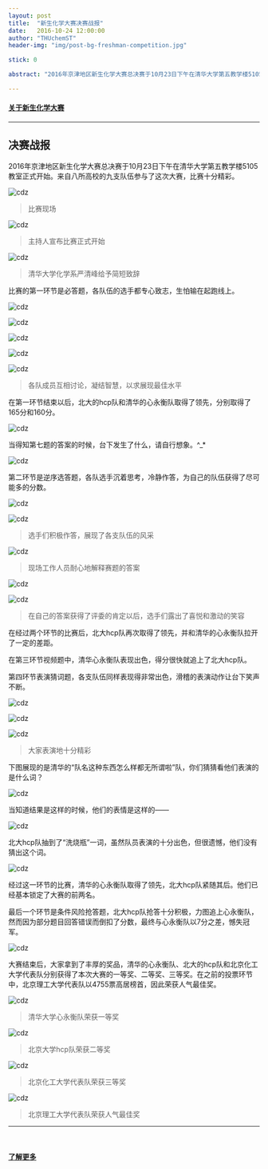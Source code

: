 ```yaml
---
layout: post
title:  "新生化学大赛决赛战报"
date:   2016-10-24 12:00:00
author: "THUchemST"
header-img: "img/post-bg-freshman-competition.jpg"

stick: 0

abstract: "2016年京津地区新生化学大赛总决赛于10月23日下午在清华大学第五教学楼5105教室正式开始。来自八所高校的九支队伍参与了这次大赛，比赛十分精彩。"

---
```


#### [关于新生化学大赛](/freshman)

<hr/>

## 决赛战报

2016年京津地区新生化学大赛总决赛于10月23日下午在清华大学第五教学楼5105教室正式开始。来自八所高校的九支队伍参与了这次大赛，比赛十分精彩。

![cdz](/img/in-post/2016-10-24-report-of-competition/1.jpg)

>  比赛现场

![cdz](/img/in-post/2016-10-24-report-of-competition/2.jpg)

>  主持人宣布比赛正式开始

![cdz](/img/in-post/2016-10-24-report-of-competition/3.jpg)

>  清华大学化学系严清峰给予简短致辞

比赛的第一环节是必答题，各队伍的选手都专心致志，生怕输在起跑线上。

![cdz](/img/in-post/2016-10-24-report-of-competition/4.jpg)

![cdz](/img/in-post/2016-10-24-report-of-competition/5.jpg)

![cdz](/img/in-post/2016-10-24-report-of-competition/6.jpg)

![cdz](/img/in-post/2016-10-24-report-of-competition/7.jpg)

![cdz](/img/in-post/2016-10-24-report-of-competition/8.jpg)

>  各队成员互相讨论，凝结智慧，以求展现最佳水平

在第一环节结束以后，北大的hcp队和清华的心永衡队取得了领先，分别取得了165分和160分。

![cdz](/img/in-post/2016-10-24-report-of-competition/9.jpg)

当得知第七题的答案的时候，台下发生了什么，请自行想象。^_*

![cdz](/img/in-post/2016-10-24-report-of-competition/10.jpg)

第二环节是逆序选答题，各队选手沉着思考，冷静作答，为自己的队伍获得了尽可能多的分数。

![cdz](/img/in-post/2016-10-24-report-of-competition/11.jpg)

![cdz](/img/in-post/2016-10-24-report-of-competition/12.jpg)

>  选手们积极作答，展现了各支队伍的风采

![cdz](/img/in-post/2016-10-24-report-of-competition/13.jpg)

>  现场工作人员耐心地解释赛题的答案

![cdz](/img/in-post/2016-10-24-report-of-competition/14.jpg)

![cdz](/img/in-post/2016-10-24-report-of-competition/15.jpg)

> 在自己的答案获得了评委的肯定以后，选手们露出了喜悦和激动的笑容

在经过两个环节的比赛后，北大hcp队再次取得了领先，并和清华的心永衡队拉开了一定的差距。

在第三环节视频题中，清华心永衡队表现出色，得分很快就追上了北大hcp队。

第四环节表演猜词题，各支队伍同样表现得非常出色，滑稽的表演动作让台下笑声不断。

![cdz](/img/in-post/2016-10-24-report-of-competition/16.jpg)

![cdz](/img/in-post/2016-10-24-report-of-competition/17.jpg)

![cdz](/img/in-post/2016-10-24-report-of-competition/18.jpg)

> 大家表演地十分精彩

下图展现的是清华的“队名这种东西怎么样都无所谓啦”队，你们猜猜看他们表演的是什么词？

![cdz](/img/in-post/2016-10-24-report-of-competition/19.jpg)

当知道结果是这样的时候，他们的表情是这样的——

![cdz](/img/in-post/2016-10-24-report-of-competition/20.jpg)

北大hcp队抽到了“洗烧瓶”一词，虽然队员表演的十分出色，但很遗憾，他们没有猜出这个词。

![cdz](/img/in-post/2016-10-24-report-of-competition/21.jpg)

经过这一环节的比赛，清华的心永衡队取得了领先，北大hcp队紧随其后。他们已经基本锁定了大赛的前两名。

最后一个环节是条件风险抢答题，北大hcp队抢答十分积极，力图追上心永衡队，然而因为部分题目回答错误而倒扣了分数，最终与心永衡队以7分之差，憾失冠军。

![cdz](/img/in-post/2016-10-24-report-of-competition/22.jpg)

大赛结束后，大家拿到了丰厚的奖品，清华的心永衡队、北大的hcp队和北京化工大学代表队分别获得了本次大赛的一等奖、二等奖、三等奖。在之前的投票环节中，北京理工大学代表队以4755票高居榜首，因此荣获人气最佳奖。

![cdz](/img/in-post/2016-10-24-report-of-competition/23.jpg)

> 清华大学心永衡队荣获一等奖

![cdz](/img/in-post/2016-10-24-report-of-competition/24.jpg)

> 北京大学hcp队荣获二等奖

![cdz](/img/in-post/2016-10-24-report-of-competition/25.jpg)

> 北京化工大学代表队荣获三等奖

![cdz](/img/in-post/2016-10-24-report-of-competition/26.jpg)

> 北京理工大学代表队荣获人气最佳奖<br>

<hr/>

<br>

#### [了解更多](/freshman)

<br>

